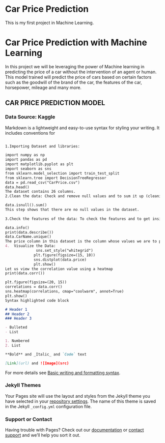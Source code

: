 # Car Price Prediction

This is my first project in Machine Learning.

# Car Price Prediction with Machine Learning

In this project we will be leveraging the power of Machine learning in predicting the price of a car without the intervention of an agent or human. This model trained will predict the price of cars based on certain factors such as the goodwill of the brand of the car, the features of the car, horsepower, mileage and many more.

## CAR PRICE PREDICTION MODEL

### Data Source: Kaggle





Markdown is a lightweight and easy-to-use syntax for styling your writing. It includes conventions for

```markdown

1.Importing Dataset and libraries:

import numpy as np 
import pandas as pd 
import matplotlib.pyplot as plt 
import seaborn as sns
from sklearn.model_selection import train_test_split
from sklearn.tree import DecisionTreeRegressor 
data = pd.read_csv("CarPrice.csv") 
data.head()
The dataset contains 26 columns.
2.Clean the data: Check and remove null values and to sum it up (cleaning the dataset): 

data.isnull().sum()
This step shows that there are no null values in the dataset.
  
3.Check the features of the data: To check the features and to get insights into the kind of data we are dealing with.

data.info() 
print(data.describe()) 
data.CarName.unique()
The price column in this dataset is the column whose values we are to predict. Let us view the distribution of the price column.
4.	Visualize the Data:     
              sns.set_style("whitegrid")
             plt.figure(figsize=(15, 10)) 
             sns.distplot(data.price) 
             plt.show()
Let us view the correlation value using a heatmap
print(data.corr()) 

plt.figure(figsize=(20, 15))
correlations = data.corr()
sns.heatmap(correlations, cmap="coolwarm", annot=True) 
plt.show()
Syntax highlighted code block

# Header 1
## Header 2
### Header 3

- Bulleted
- List

1. Numbered
2. List

**Bold** and _Italic_ and `Code` text

[Link](url) and ![Image](src)
```

For more details see [Basic writing and formatting syntax](https://docs.github.com/en/github/writing-on-github/getting-started-with-writing-and-formatting-on-github/basic-writing-and-formatting-syntax).

### Jekyll Themes

Your Pages site will use the layout and styles from the Jekyll theme you have selected in your [repository settings](https://github.com/sharonanya/Car_price_prediction/settings/pages). The name of this theme is saved in the Jekyll `_config.yml` configuration file.

### Support or Contact

Having trouble with Pages? Check out our [documentation](https://docs.github.com/categories/github-pages-basics/) or [contact support](https://support.github.com/contact) and we’ll help you sort it out.
